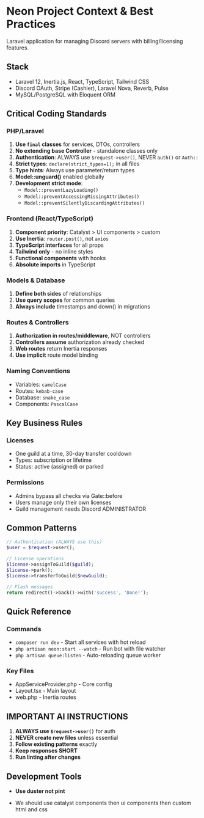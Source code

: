 # Neon Project Context & Best Practices

Laravel application for managing Discord servers with billing/licensing features.

## Stack
- Laravel 12, Inertia.js, React, TypeScript, Tailwind CSS
- Discord OAuth, Stripe (Cashier), Laravel Nova, Reverb, Pulse
- MySQL/PostgreSQL with Eloquent ORM

## Critical Coding Standards

### PHP/Laravel
1. **Use `final` classes** for services, DTOs, controllers
2. **No extending base Controller** - standalone classes only
3. **Authentication**: ALWAYS use `$request->user()`, NEVER `auth()` or `Auth::`
5. **Strict types**: `declare(strict_types=1);` in all files
6. **Type hints**: Always use parameter/return types
7. **Model::unguard()** enabled globally
8. **Development strict mode**:
   - `Model::preventLazyLoading()`
   - `Model::preventAccessingMissingAttributes()`
   - `Model::preventSilentlyDiscardingAttributes()`

### Frontend (React/TypeScript)
1. **Component priority**: Catalyst > UI components > custom
2. **Use Inertia**: `router.post()`, not `axios`
3. **TypeScript interfaces** for all props
4. **Tailwind only** - no inline styles
5. **Functional components** with hooks
6. **Absolute imports** in TypeScript

### Models & Database
1. **Define both sides** of relationships
2. **Use query scopes** for common queries
3. **Always include** timestamps and down() in migrations

### Routes & Controllers
1. **Authorization in routes/middleware**, NOT controllers
2. **Controllers assume** authorization already checked
3. **Web routes** return Inertia responses
4. **Use implicit** route model binding

### Naming Conventions
- Variables: `camelCase`
- Routes: `kebab-case`
- Database: `snake_case`
- Components: `PascalCase`

## Key Business Rules

### Licenses
- One guild at a time, 30-day transfer cooldown
- Types: subscription or lifetime
- Status: active (assigned) or parked

### Permissions
- Admins bypass all checks via Gate::before
- Users manage only their own licenses
- Guild management needs Discord ADMINISTRATOR

## Common Patterns

```php
// Authentication (ALWAYS use this)
$user = $request->user();

// License operations
$license->assignToGuild($guild);
$license->park();
$license->transferToGuild($newGuild);

// Flash messages
return redirect()->back()->with('success', 'Done!');
```

## Quick Reference

### Commands
- `composer run dev` - Start all services with hot reload
- `php artisan neon:start --watch` - Run bot with file watcher
- `php artisan queue:listen` - Auto-reloading queue worker

### Key Files
- AppServiceProvider.php - Core config
- Layout.tsx - Main layout
- web.php - Inertia routes

## IMPORTANT AI INSTRUCTIONS
1. **ALWAYS use `$request->user()`** for auth
2. **NEVER create new files** unless essential
3. **Follow existing patterns** exactly
4. **Keep responses SHORT**
5. **Run linting after changes**

## Development Tools

- **Use duster not pint**

- We should use catalyst components then ui components then custom html and css